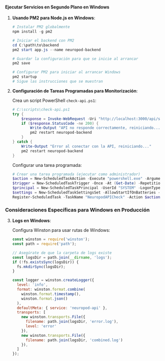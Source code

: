 #### Ejecutar Servicios en Segundo Plano en Windows

1. **Usando PM2 para Node.js en Windows**:

   ```powershell
   # Instalar PM2 globalmente
   npm install -g pm2
   
   # Iniciar el backend con PM2
   cd C:\path\to\backend
   pm2 start app.js --name neuropod-backend
   
   # Guardar la configuración para que se inicie al arrancar
   pm2 save
   
   # Configurar PM2 para iniciar al arrancar Windows
   pm2 startup
   # Sigue las instrucciones que se muestran
   ```

2. **Configuración de Tareas Programadas para Monitorización**:

   Crea un script PowerShell `check-api.ps1`:

   ```powershell
   # C:\scripts\check-api.ps1
   try {
       $response = Invoke-WebRequest -Uri "http://localhost:3000/api/status" -Method GET -UseBasicParsing
       if ($response.StatusCode -ne 200) {
           Write-Output "API no responde correctamente, reiniciando..."
           pm2 restart neuropod-backend
       }
   } catch {
       Write-Output "Error al conectar con la API, reiniciando..."
       pm2 restart neuropod-backend
   }
   ```

   Configurar una tarea programada:

   ```powershell
   # Crear una tarea programada (ejecutar como administrador)
   $action = New-ScheduledTaskAction -Execute "powershell.exe" -Argument "-File C:\scripts\check-api.ps1"
   $trigger = New-ScheduledTaskTrigger -Once -At (Get-Date) -RepetitionInterval (New-TimeSpan -Minutes 10)
   $principal = New-ScheduledTaskPrincipal -UserId "SYSTEM" -LogonType ServiceAccount -RunLevel Highest
   $settings = New-ScheduledTaskSettingsSet -AllowStartIfOnBatteries -DontStopIfGoingOnBatteries -StartWhenAvailable
   Register-ScheduledTask -TaskName "NeuropodAPICheck" -Action $action -Trigger $trigger -Principal $principal -Settings $settings
   ```

### Consideraciones Específicas para Windows en Producción

3. **Logs en Windows**:
   
   Configura Winston para usar rutas de Windows:

   ```javascript
   const winston = require('winston');
   const path = require('path');
   
   // Asegúrate de que la carpeta de logs existe
   const logsDir = path.join(__dirname, 'logs');
   if (!fs.existsSync(logsDir)) {
     fs.mkdirSync(logsDir);
   }
   
   const logger = winston.createLogger({
     level: 'info',
     format: winston.format.combine(
       winston.format.timestamp(),
       winston.format.json()
     ),
     defaultMeta: { service: 'neuropod-api' },
     transports: [
       new winston.transports.File({ 
         filename: path.join(logsDir, 'error.log'), 
         level: 'error' 
       }),
       new winston.transports.File({ 
         filename: path.join(logsDir, 'combined.log') 
       }),
     ]
   });
   ```
